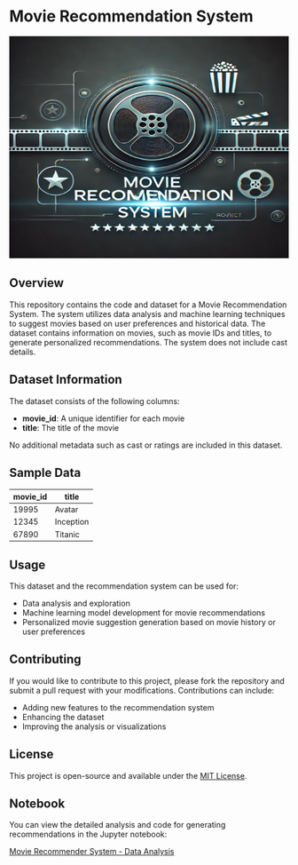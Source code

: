 # Movie Recommendation System

<img src="Image/movie.webp" alt="Movie Recommendation System" title="Movie Recommendation System" width="600" height="400">

## Overview

This repository contains the code and dataset for a Movie Recommendation System. The system utilizes data analysis and machine learning techniques to suggest movies based on user preferences and historical data. The dataset contains information on movies, such as movie IDs and titles, to generate personalized recommendations. The system does not include cast details.

## Dataset Information

The dataset consists of the following columns:

- **movie_id**: A unique identifier for each movie
- **title**: The title of the movie

No additional metadata such as cast or ratings are included in this dataset.

## Sample Data

| movie_id | title     |
|----------|-----------|
| 19995    | Avatar    |
| 12345    | Inception |
| 67890    | Titanic   |

## Usage

This dataset and the recommendation system can be used for:

- Data analysis and exploration
- Machine learning model development for movie recommendations
- Personalized movie suggestion generation based on movie history or user preferences

## Contributing

If you would like to contribute to this project, please fork the repository and submit a pull request with your modifications. Contributions can include:

- Adding new features to the recommendation system
- Enhancing the dataset
- Improving the analysis or visualizations

## License

This project is open-source and available under the [MIT License](LICENSE).

## Notebook

You can view the detailed analysis and code for generating recommendations in the Jupyter notebook:

[Movie Recommender System - Data Analysis](https://github.com/Lakshman895/Movie-Recommender-System/blob/main/notebook/Movie%20Recommender%20System%20Data%20Analysis.ipynb)
